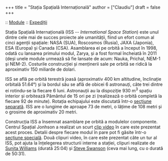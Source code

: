 +++
title = "Stația Spațială Internațională"
author = ["Claudiu"]
draft = false
+++

:: [Module](<https://www.parsec.ro/iss/module>) :: [Expediții](<https://www.parsec.ro/iss/expeditii>)

Stația Spațială Internațională (ISS -- _International Space Station_) este unul dintre cele mai de succes proiecte ale umanității, fiind un efort comun al cinci agenții spațiale: NASA (SUA), Roscosmos (Rusia), JAXA (Japonia), ESA (Europa) și Canada (CSA). Asamblarea ei pe orbită a început în 1998, odată cu lansarea primului modul, Zarya, și a fost formal încheiată în 2011 (deși unele module urmează să fie lansate de acum: Nauka, Prichal, NEM-1 și NEM-2). Costurile construcției și menținerii sale pe orbită se ridică la aproximativ 150 miliarde de dolari.

ISS se află pe orbită terestră joasă (aproximativ 400 km altitudine, înclinație orbitală 51.64°) și la bordul său se află de obicei 6 astronauți, câte trei dintre ei rotindu-se la fiecare 6 luni. Astronauții au la dispoziție 930 m<sup>3</sup> spațiu interior și orbitează Pământul de 15 ori pe zi (realizează o orbită completă la fiecare 92 de minute). Rotația echipajului este discutată într-o [secțiune separată](<https://www.parsec.ro/iss/expeditii>). ISS are o lungime de aproape 73 de metri, o lățime de 108 metri și o grosime de aproximativ 20 metri.

Construcția ISS a însemnat asamblare pe orbită a modulelor componente. Centrul Spațial Jonhson a realizat un scurt [clip video](<https://www.youtube.com/watch?v=yRqUPjl3tTQ>) în care este prezentat acest proces. Detalii despre fiecare modul în pare pot fi găsite într-o [secțiune specială](<https://www.parsec.ro/iss/module>). Două clipuri video, în care este prezentat câte un tur al ISS, pot ajuta la înțelegerea structurii interne a stației, clipuri realizate de [Sunita Williams](<https://www.youtube.com/watch?v=doN4t5NKW-k>) (durată 25:04) și [Steve Swanson](<https://www.youtube.com/watch?v=QvTmdIhYnes>) (ceva mai lung, cu o durată de 50:31).